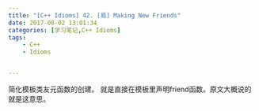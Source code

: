 ```yaml
---
title: "[C++ Idioms] 42. [易] Making New Friends"
date: 2017-08-02 13:01:34
categories: [学习笔记,C++ Idioms]
tags:
    - C++
    - Idioms


---
```

简化模板类友元函数的创建。<!--more-->
就是直接在模板里声明friend函数。原文大概说的就是这意思。